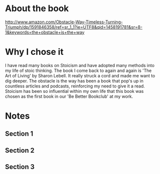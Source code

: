 About the book
======
http://www.amazon.com/Obstacle-Way-Timeless-Turning-Triumph/dp/1591846358/ref=sr_1_1?ie=UTF8&qid=1458191781&sr=8-1&keywords=the+obstacle+is+the+way

Why I chose it
======
I have read many books on Stoicism and have adopted many methods into my life of stoic thinking.  The book I come back to
again and again is 'The Art of Living' by Sharon Lebell.  It really struck a cord and made me want to dig deeper.
The obstacle is the way has been a book that pop's up in countless articles and podcasts, reinforcing my need to give it a read.
Stoicism has been so influential within my own life that this book was chosen as the first book in our 'Be Better Bookclub' at my work.

Notes
======

Section 1
------

Section 2
------

Section 3
------

